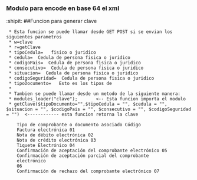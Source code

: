 ### Modulo para encode en base 64 el xml
:shipit:
##Funcion para generar clave

     * Esta funcion se puede llamar desde GET POST si se envian los siguientes parametros
     * w=clave
     * r=getClave
     * tipoCedula=   fisico o juridico
     * cedula=  Cedula de persona fisica o juridico
     * codigoPais=  Cedula de persona fisica o juridico
     * consecutivo=  Cedula de persona fisica o juridico
     * situacion=  Cedula de persona fisica o juridico
     * codigoSeguridad=  Cedula de persona fisica o juridico
     * tipoDocumento=   Esto es los tipos de 
     *          
     * Tambien se puede llamar desde un metodo de la siguiente manera:
     * modules_loader("clave");       <-- Esta funcion importa el modulo
     * getClave($tipoDocumento="",$tipoCedula = "", $cedula = "", $situacion = "", $codigoPais = "", $consecutivo = "", $codigoSeguridad = "")  <------------ esta funcion retorna la clave

        Tipo de comprobante o documento asociado Código
        Factura electrónica 01
        Nota de débito electrónica 02
        Nota de crédito electrónica 03
        Tiquete Electrónico 04
        Confirmación de aceptación del comprobante electrónico 05
        Confirmación de aceptación parcial del comprobante
        electrónico
        06
        Confirmación de rechazo del comprobante electrónico 07



